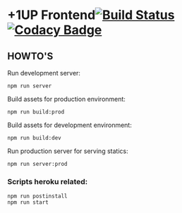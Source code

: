 # +1UP Frontend[![Build Status](https://travis-ci.org/Plus1Up/plus-one-up.svg?branch=master)](https://travis-ci.org/Plus1Up/plus-one-up) [![Codacy Badge](https://api.codacy.com/project/badge/Grade/49d0f21dce2744949e87e601b74b9e6c)](https://www.codacy.com/app/wzieba/plus-one-up?utm_source=github.com&amp;utm_medium=referral&amp;utm_content=Plus1Up/plus-one-up&amp;utm_campaign=Badge_Grade)

## HOWTO'S

Run development server:
```
npm run server
```

Build assets for production environment:
```
npm run build:prod
```

Build assets for development environment:
```
npm run build:dev
```

Run production server for serving statics:
```
npm run server:prod
```

### Scripts heroku related:
```
npm run postinstall
npm run start
```
